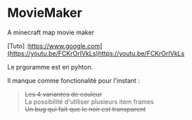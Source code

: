 # MovieMaker
A minecraft map movie maker

[Tuto] :https://www.google.com](https://youtu.be/FCKrOrIVkLs)https://youtu.be/FCKrOrIVkLs

Le prgoramme est en pyhton.

Il manque comme fonctionalité pour l'instant :  
> ~~Les 4 variantes de couleur~~  <br />
> La possibilité d'utiliser plusieurs item frames  <br />
> ~~Un bug qui fait que le noir est transparent~~  <br />
                                                
